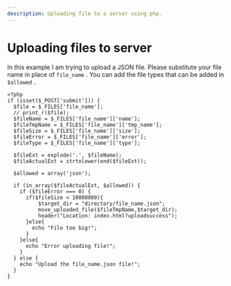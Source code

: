 ```yaml
---
description: Uploading file to a server using php.
---
```


# Uploading files to server

In this example I am trying to upload a JSON file. Please substitute your file name in place of  `file_name` . You can add the file types that can be added in `$allowed` .

```text
<?php
if (isset($_POST['submit'])) {
  $file = $_FILES['file_name'];
  // print_r($file);
  $fileName = $_FILES['file_name']['name'];
  $fileTmpName = $_FILES['file_name']['tmp_name'];
  $fileSize = $_FILES['file_name']['size'];
  $fileError = $_FILES['file_name']['error'];
  $fileType = $_FILES['file_name']['type'];

  $fileExt = explode('.', $fileName);
  $fileActualExt = strtolower(end($fileExt));

  $allowed = array('json');

  if (in_array($fileActualExt, $allowed)) {
    if ($fileError === 0) {
      if($fileSize < 10000000){
          $target_dir = "directory/file_name.json";
          move_uploaded_file($fileTmpName,$target_dir);
          header("Location: index.html?uploadsuccess");
      }else{
        echo "File too big!";
      }
    }else{
      echo "Error uploading file!";
    }
  } else {
    echo "Upload the file_name.json file!";
  }
}
```

